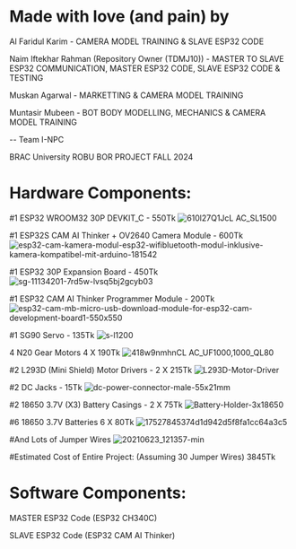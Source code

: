 # Made with love (and pain) by

Al Faridul Karim - CAMERA MODEL TRAINING & SLAVE ESP32 CODE

Naim Iftekhar Rahman (Repository Owner (TDMJ10)) - MASTER TO SLAVE ESP32 COMMUNICATION, MASTER ESP32 CODE, SLAVE ESP32 CODE & TESTING

Muskan Agarwal - MARKETTING & CAMERA MODEL TRAINING

Muntasir Mubeen - BOT BODY MODELLING, MECHANICS & CAMERA MODEL TRAINING

  -- Team I-NPC

BRAC University ROBU BOR PROJECT FALL 2024

 


# Hardware Components:

#1 ESP32 WROOM32 30P DEVKIT_C - 550Tk
![610l27Q1JcL _AC_SL1500_](https://github.com/user-attachments/assets/ea8c1db3-b6bb-4597-b7b7-91b955093ab1)

#1 ESP32S CAM AI Thinker + OV2640 Camera Module - 600Tk
![esp32-cam-kamera-modul-esp32-wifibluetooth-modul-inklusive-kamera-kompatibel-mit-arduino-181542](https://github.com/user-attachments/assets/96cbf133-9080-4428-95c6-79c790c98706)

#1 ESP32 30P Expansion Board - 450Tk
![sg-11134201-7rd5w-lvsq5bj2gcyb03](https://github.com/user-attachments/assets/c8ff75c3-ace7-4c14-886d-0f565f7b8d10)

#1 ESP32 CAM AI Thinker Programmer Module - 200Tk
![esp32-cam-mb-micro-usb-download-module-for-esp32-cam-development-board1-550x550](https://github.com/user-attachments/assets/0075bed6-54d5-4420-81a7-694704226413)

#1 SG90 Servo - 135Tk
![s-l1200](https://github.com/user-attachments/assets/3b41598f-e318-4124-8baf-506f8f2d3b86)

4 N20 Gear Motors 4 X 190Tk
![418w9nmhnCL _AC_UF1000,1000_QL80_](https://github.com/user-attachments/assets/3cc8cbc8-28bc-4dce-8e36-68e2698f0fca)

#2 L293D (Mini Shield) Motor Drivers - 2 X 215Tk
![L293D-Motor-Driver](https://github.com/user-attachments/assets/d2db0aa4-e0dd-4cde-9c3d-ecbfb2e2c147)

#2 DC Jacks - 15Tk
![dc-power-connector-male-55x21mm](https://github.com/user-attachments/assets/ae94c041-2385-4f2e-952e-ec9ced602bfb)

#2 18650 3.7V (X3) Battery Casings - 2 X 75Tk
![Battery-Holder-3x18650](https://github.com/user-attachments/assets/000b60f7-f305-4a1f-a5aa-a0afdb64c741)

#6 18650 3.7V Batteries 6 X 80Tk
![17527845374d1d942d5f8fa1cc64a3c5](https://github.com/user-attachments/assets/f3caed29-6662-464a-bc63-989354989c9c)

#And Lots of Jumper Wires
![20210623_121357-min](https://github.com/user-attachments/assets/5128b03a-af0f-497c-8cab-8718fa6f3f4f)


#Estimated Cost of Entire Project: (Assuming 30 Jumper Wires) 3845Tk

# Software Components:

MASTER ESP32 Code (ESP32 CH340C)

SLAVE ESP32 Code (ESP32 CAM AI Thinker)
